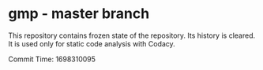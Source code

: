 # gmp - master branch

This repository contains frozen state of the repository.
Its history is cleared. It is used only for static code
analysis with Codacy.

Commit Time: 1698310095